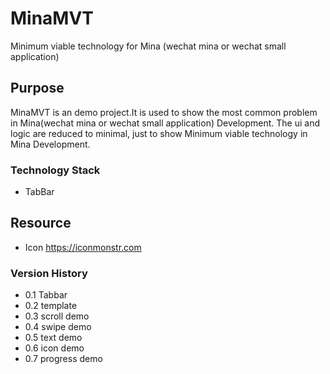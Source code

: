 # MinaMVT
 Minimum viable technology for Mina (wechat mina or wechat small application)

## Purpose
MinaMVT is an demo project.It is used to show the most common problem in Mina(wechat mina or wechat small application) Development.
The ui and logic are reduced to minimal, just to show Minimum viable technology in Mina Development.

### Technology Stack
* TabBar

## Resource
* Icon https://iconmonstr.com

### Version History
* 0.1 Tabbar
* 0.2 template
* 0.3 scroll demo
* 0.4 swipe demo
* 0.5 text demo
* 0.6 icon demo
* 0.7 progress demo